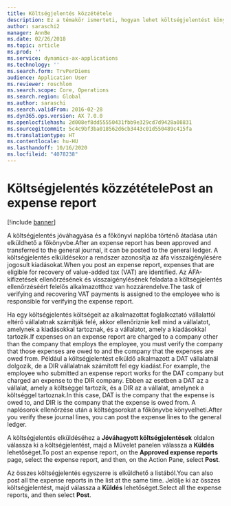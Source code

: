 ```yaml
---
title: Költségjelentés közzététele
description: Ez a témakör ismerteti, hogyan lehet költségjelentést könyvelni a főkönyvbe.
author: saraschi2
manager: AnnBe
ms.date: 02/26/2018
ms.topic: article
ms.prod: ''
ms.service: dynamics-ax-applications
ms.technology: ''
ms.search.form: TrvPerDiems
audience: Application User
ms.reviewer: roschlom
ms.search.scope: Core, Operations
ms.search.region: Global
ms.author: saraschi
ms.search.validFrom: 2016-02-28
ms.dyn365.ops.version: AX 7.0.0
ms.openlocfilehash: 2d008ef8dd55550431fbb9e329cd7d9428a08831
ms.sourcegitcommit: 5c4c9bf3ba018562d6cb3443c01d550489c415fa
ms.translationtype: HT
ms.contentlocale: hu-HU
ms.lasthandoff: 10/16/2020
ms.locfileid: "4078238"
---
```

# <a name="post-an-expense-report"></a><span data-ttu-id="19bcf-103">Költségjelentés közzététele</span><span class="sxs-lookup"><span data-stu-id="19bcf-103">Post an expense report</span></span>

[!include [banner](../includes/banner.md)]

<span data-ttu-id="19bcf-104">A költségjelentés jóváhagyása és a főkönyvi naplóba történő átadása után elküldhető a főkönyvbe.</span><span class="sxs-lookup"><span data-stu-id="19bcf-104">After an expense report has been approved and transferred to the general journal, it can be posted to the general ledger.</span></span> <span data-ttu-id="19bcf-105">A költségjelentés elküldésekor a rendszer azonosítja az áfa visszaigénylésére jogosult kiadásokat.</span><span class="sxs-lookup"><span data-stu-id="19bcf-105">When you post an expense report, expenses that are eligible for recovery of value-added tax (VAT) are identified.</span></span> <span data-ttu-id="19bcf-106">Az ÁFA-kifizetések ellenőrzésének és visszaigénylésének feladata a költségjelentés ellenőrzéséért felelős alkalmazotthoz van hozzárendelve.</span><span class="sxs-lookup"><span data-stu-id="19bcf-106">The task of verifying and recovering VAT payments is assigned to the employee who is responsible for verifying the expense report.</span></span>

<span data-ttu-id="19bcf-107">Ha egy költségjelentés költségeit az alkalmazottat foglalkoztató vállalattól eltérő vállalatnak számítják felé, akkor ellenőriznie kell mind a vállalatot, amelynek a kiadásokkal tartoznak, és a vállalatot, amely a kiadásokkal tartozik.</span><span class="sxs-lookup"><span data-stu-id="19bcf-107">If expenses on an expense report are charged to a company other than the company that employs the employee, you must verify the company that those expenses are owed to and the company that the expenses are owed from.</span></span> <span data-ttu-id="19bcf-108">Például a költségjelentést elküldő alkalmazott a DAT vállalatnál dolgozik, de a DIR vállalatnak számított fel egy kiadást.</span><span class="sxs-lookup"><span data-stu-id="19bcf-108">For example, the employee who submitted an expense report works for the DAT company but charged an expense to the DIR company.</span></span> <span data-ttu-id="19bcf-109">Ebben az esetben a DAT az a vállalat, amely a költséggel tartozik, és a DIR az a vállalat, amelynek a költséggel tartoznak.</span><span class="sxs-lookup"><span data-stu-id="19bcf-109">In this case, DAT is the company that the expense is owed to, and DIR is the company that the expense is owed from.</span></span> <span data-ttu-id="19bcf-110">A naplósorok ellenőrzése után a költségsorokat a főkönyvbe könyvelheti.</span><span class="sxs-lookup"><span data-stu-id="19bcf-110">After you verify these journal lines, you can post the expense lines to the general ledger.</span></span>

<span data-ttu-id="19bcf-111">A költségjelentés elküldéséhez a **Jóváhagyott költségjelentések** oldalon válassza ki a költségjelentést, majd a Művelet panelen válassza a **Küldés** lehetőséget.</span><span class="sxs-lookup"><span data-stu-id="19bcf-111">To post an expense report, on the **Approved expense reports** page, select the expense report, and then, on the Action Pane, select **Post**.</span></span>

<span data-ttu-id="19bcf-112">Az összes költségjelentés egyszerre is elküldhető a listából.</span><span class="sxs-lookup"><span data-stu-id="19bcf-112">You can also post all the expense reports in the list at the same time.</span></span> <span data-ttu-id="19bcf-113">Jelölje ki az összes költségjelentést, majd válassza a **Küldés** lehetőséget.</span><span class="sxs-lookup"><span data-stu-id="19bcf-113">Select all the expense reports, and then select **Post**.</span></span>
